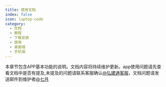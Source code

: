 ```yaml
---
title: 使用文档
index: false
icon: laptop-code
category:
  - 文档
  - 教程
  - 下载安装
  - 使用
  - 桌面端
  - 手机端
---
```

本章节包含APP基本功能的说明。文档内容将持续维护更新。app使用问题请先查看文档中是否有提及,未提及的问题请联系客服确认[@弘建通客服](../portfolio#关于我们)，文档问题请发送邮件到维护者[@七月](../portfolio#关于我们)

<Catalog />
